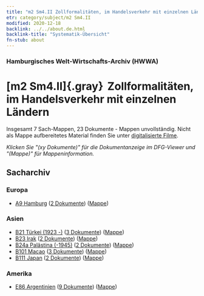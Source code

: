 ```yaml
---
title: "m2 Sm4.II Zollformalitäten, im Handelsverkehr mit einzelnen Ländern"
etr: category/subject/m2 Sm4.II
modified: 2020-12-18
backlink: ../../about.de.html
backlink-title: "Systematik-Übersicht"
fn-stub: about
---
```


### Hamburgisches Welt-Wirtschafts-Archiv (HWWA)
# [m2 Sm4.II]{.gray}&#8201; Zollformalitäten, im Handelsverkehr mit einzelnen Ländern&#160; 




Insgesamt 7 Sach-Mappen, 23 Dokumente - Mappen unvollständig.
Nicht als Mappe aufbereitetes Material finden Sie unter [digitalisierte Filme](/film/h1_sh).

_Klicken Sie "(xy Dokumente)" für die Dokumentanzeige im DFG-Viewer und "(Mappe)" für Mappeninformation._

## Sacharchiv




### Europa

- [A9 Hamburg](../../../geo/about.de.html#A9) (<a href="https://dfg-viewer.de/show/?tx_dlf[id]=https://pm20.zbw.eu/mets/sh/1409xx/140905/1448xx/144859/public.mets.de.xml" target="_blank">2 Dokumente</a>) ([Mappe](http://purl.org/pressemappe20/folder/sh/140905,144859))

### Asien

- [B21 Türkei (1923 -)](../../../geo/about.de.html#B21) (<a href="https://dfg-viewer.de/show/?tx_dlf[id]=https://pm20.zbw.eu/mets/sh/1411xx/141111/1448xx/144859/public.mets.de.xml" target="_blank">3 Dokumente</a>) ([Mappe](http://purl.org/pressemappe20/folder/sh/141111,144859))
- [B23 Irak](../../../geo/about.de.html#B23) (<a href="https://dfg-viewer.de/show/?tx_dlf[id]=https://pm20.zbw.eu/mets/sh/1411xx/141113/1448xx/144859/public.mets.de.xml" target="_blank">2 Dokumente</a>) ([Mappe](http://purl.org/pressemappe20/folder/sh/141113,144859))
- [B24a Palästina (-1945)](../../../geo/about.de.html#B24a) (<a href="https://dfg-viewer.de/show/?tx_dlf[id]=https://pm20.zbw.eu/mets/sh/1411xx/141115/1448xx/144859/public.mets.de.xml" target="_blank">2 Dokumente</a>) ([Mappe](http://purl.org/pressemappe20/folder/sh/141115,144859))
- [B101 Macao](../../../geo/about.de.html#B101) (<a href="https://dfg-viewer.de/show/?tx_dlf[id]=https://pm20.zbw.eu/mets/sh/1412xx/141267/1448xx/144859/public.mets.de.xml" target="_blank">3 Dokumente</a>) ([Mappe](http://purl.org/pressemappe20/folder/sh/141267,144859))
- [B111 Japan](../../../geo/about.de.html#B111) (<a href="https://dfg-viewer.de/show/?tx_dlf[id]=https://pm20.zbw.eu/mets/sh/1412xx/141272/1448xx/144859/public.mets.de.xml" target="_blank">2 Dokumente</a>) ([Mappe](http://purl.org/pressemappe20/folder/sh/141272,144859))

### Amerika

- [E86 Argentinien](../../../geo/about.de.html#E86) (<a href="https://dfg-viewer.de/show/?tx_dlf[id]=https://pm20.zbw.eu/mets/sh/1416xx/141692/1448xx/144859/public.mets.de.xml" target="_blank">9 Dokumente</a>) ([Mappe](http://purl.org/pressemappe20/folder/sh/141692,144859))


